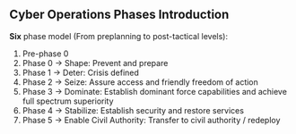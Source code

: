 ## Cyber Operations Phases Introduction

**Six** phase model (From preplanning to post-tactical levels):

1. Pre-phase 0
2. Phase 0 $\to$ Shape: Prevent and prepare
3. Phase 1 $\to$ Deter: Crisis defined
4. Phase 2 $\to$ Seize: Assure access and friendly freedom of action
5. Phase 3 $\to$ Dominate: Establish dominant force capabilities and achieve full spectrum superiority
6. Phase 4 $\to$ Stabilize: Establish security and restore services
7. Phase 5 $\to$ Enable Civil Authority: Transfer to civil authority / redeploy
